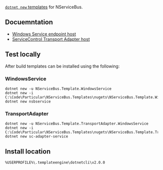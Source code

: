 [`dotnet new` templates](https://github.com/dotnet/templating/wiki/%22Runnable-Project%22-Templates) for NServiceBus.


## Docuemntation

 * [Windows Service endpoint host](https://docs.particular.net/nservicebus/hosting/windows-service-template)
 * [ServiceControl Transport Adapter host](https://docs.particular.net/servicecontrol/transport-adapter/template)


## Test locally

After build templates can be installed using the following:


### WindowsService

```
dotnet new -u NServiceBus.Template.WindowsService
dotnet new -i C:\Code\Particular\NServiceBus.Templates\nugets\NServiceBus.Template.WindowsService.xxx.nupkg
dotnet new nsbservice
```


### TransportAdapter

```
dotnet new -u NServiceBus.Template.TransportAdapter.WindowsService
dotnet new -i C:\Code\Particular\NServiceBus.Templates\nugets\NServiceBus.Template.TransportAdapter.WindowsService.xxx.nupkg
dotnet new sc-adapter-service
```

## Install location


`%USERPROFILE%\.templateengine\dotnetcli\v2.0.0`